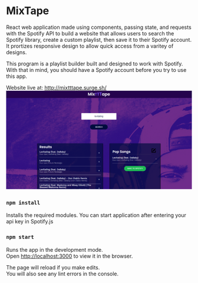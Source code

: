 # MixTape
React web application made using components, passing state, and requests with the Spotify API to build a website that allows users to search the Spotify library, create a custom playlist, then save it to their Spotify account. It prortizes responsive design to allow quick access from a varitey of designs.

This program is a playlist builder built and designed to work with Spotify. With that in mind, you should have a Spotify account before you try to use this app.

Website live at: http://mixtttape.surge.sh/
![](./MixTape.png)

### `npm install`

Installs the required modules. You can start application after entering your api key in Spotify.js

### `npm start`

Runs the app in the development mode.<br />
Open [http://localhost:3000](http://localhost:3000) to view it in the browser.

The page will reload if you make edits.<br />
You will also see any lint errors in the console.
